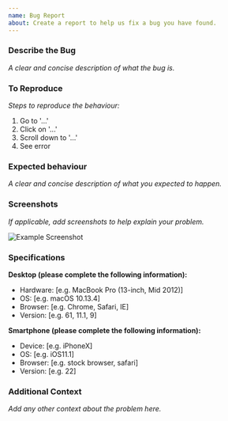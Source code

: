 ```yaml
---
name: Bug Report
about: Create a report to help us fix a bug you have found.
---
```


### Describe the Bug

_A clear and concise description of what the bug is._

### To Reproduce

_Steps to reproduce the behaviour:_

1. Go to '...'
1. Click on '...'
1. Scroll down to '...'
1. See error

### Expected behaviour

_A clear and concise description of what you expected to happen._

### Screenshots

_If applicable, add screenshots to help explain your problem._

![Example Screenshot][screenshot-1]

### Specifications

**Desktop (please complete the following information):**

- Hardware: [e.g. MacBook Pro (13-inch, Mid 2012)]
- OS: [e.g. macOS 10.13.4]
- Browser: [e.g. Chrome, Safari, IE]
- Version: [e.g. 61, 11.1, 9]

**Smartphone (please complete the following information):**

- Device: [e.g. iPhoneX]
- OS: [e.g. iOS11.1]
- Browser: [e.g. stock browser, safari]
- Version: [e.g. 22]

### Additional Context

_Add any other context about the problem here._

[//]: # 'Add links to any screenshots or other relevant information below'
[screenshot-1]: https://ws3.sinaimg.cn/large/006tKfTcly1fr6kihddwhj30b008j74g.jpg
